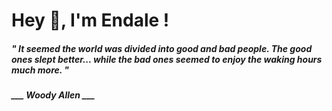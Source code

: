 <h1 title="head"> Hey 👋, I'm Endale !</h1>

**<h5><i>" It seemed the world was divided into good and bad people. The good ones slept better... while the bad ones seemed to enjoy the waking hours much more. "</i></h5>**

*<b>___ Woody Allen ___</b>*

